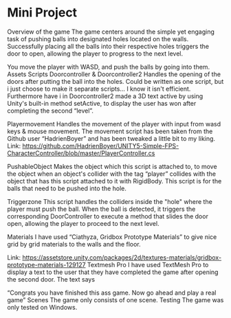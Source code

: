 # Mini Project

Overview of the game
The game centers around the simple yet engaging task of pushing balls into designated holes located on the walls. Successfully placing all the balls into their respective holes triggers the door to open, allowing the player to progress to the next level.

You move the player with WASD, and push the balls by going into them.
Assets
Scripts
Doorcontroller & Doorcontroller2
Handles the opening of the doors after putting the ball into the holes. Could be written as one script, but i just choose to make it separate scripts… I know it isn't efficient. Furthermore have i in Doorcontroller2 made a 3D text active by using Unity's built-in method setActive, to display the user has won after completing the second “level”.

Playermovement
Handles the movement of the player with input from wasd keys & mouse movement. The movement script has been taken from the Github user “HadrienBoyer” and has been tweaked a little bit to my liking.
Link: https://github.com/HadrienBoyer/UNITY5-Simple-FPS-CharacterController/blob/master/PlayerController.cs

PushableObject
Makes the object which this script is attached to, to move the object when an object's collider with the tag “player” collides with the object that has this script attached to it with RigidBody. This script is for the balls that need to be pushed into the hole.

Triggerzone
This script handles the colliders inside the "hole" where the player must push the ball. When the ball is detected, it triggers the corresponding DoorController to execute a method that slides the door open, allowing the player to proceed to the next level.

Materials
I have used “Ciathyza, Gridbox Prototype Materials” to give nice grid by grid materials to the walls and the floor.

Link: https://assetstore.unity.com/packages/2d/textures-materials/gridbox-prototype-materials-129127
Textmesh Pro
I have used TextMesh Pro to display a text to the user that they have completed the game after opening the second door. The text says 

“Congrats you have finished this ass game. Now go ahead and play a real game”
Scenes
The game only consists of one scene.
Testing
The game was only tested on Windows.
